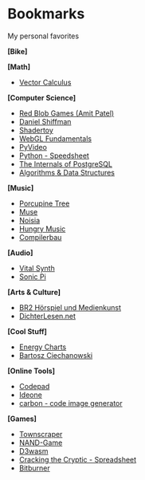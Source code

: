 # Bookmarks
My personal favorites

**\[Bike\]**

**\[Math\]**
- [Vector Calculus](https://www.math.brown.edu/ysulyma/f21-math180/)


**\[Computer Science\]**
- [Red Blob Games (Amit Patel)](https://www.redblobgames.com/)
- [Daniel Shiffman](https://shiffman.net/)
- [Shadertoy](https://www.shadertoy.com/)
- [WebGL Fundamentals](https://webglfundamentals.org/)
- [PyVideo](https://pyvideo.org/)
- [Python - Speedsheet](https://speedsheet.io/s/python)
- [The Internals of PostgreSQL](https://www.interdb.jp/pg/index.html)
- [Algorithms & Data Structures](https://superstudy.guide/algorithms-data-structures/foundations/algorithmic-concepts)


**\[Music\]**
- [Porcupine Tree](https://porcupinetree.com/)
- [Muse](https://www.muse.mu/?frontpage=true)
- [Noisia](https://www.noisia.nl/)
- [Hungry Music](https://hungrymusic.fr/)
- [Compilerbau](https://linktr.ee/compilerbau)


**\[Audio\]**
- [Vital Synth](https://vital.audio/)
- [Sonic Pi](https://sonic-pi.net/)


**\[Arts & Culture\]**
- [BR2 Hörspiel und Medienkunst](https://www.br.de/radio/bayern2/sendungen/hoerspiel-und-medienkunst/index.html)
- [DichterLesen.net](https://www.dichterlesen.net/)


**\[Cool Stuff\]**
- [Energy Charts](https://energy-charts.info/?l=de&c=DE)
- [Bartosz Ciechanowski](https://ciechanow.ski/archives/)

**\[Online Tools\]**
- [Codepad](https://codepad.co/)
- [Ideone](https://ideone.com/)
- [carbon - code image generator](https://carbon.now.sh/)

**\[Games\]**
- [Townscraper](https://oskarstalberg.com/Townscaper)
- [NAND-Game](https://nandgame.com/)
- [D3wasm](https://wasm.continuation-labs.com/d3demo/)
- [Cracking the Cryptic - Spreadsheet](https://docs.google.com/spreadsheets/d/1rVqAjm-l_Urjd3TNmIc3SmTmz_OlgSoBuhY7RPgiuRg/edit#gid=1360888032)
- [Bitburner](https://danielyxie.github.io/bitburner/)

